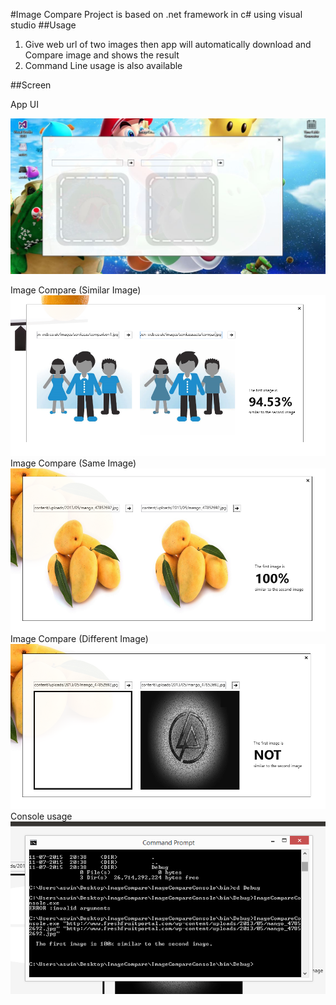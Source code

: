 #Image Compare
Project is based on .net framework in c# using visual studio
##Usage
 1. Give web url of two images then app will automatically download and Compare image and shows the result
 2. Command Line usage is also available

##Screen

App UI

![App UI](https://raw.githubusercontent.com/saleeh93/startupbox-image-compare/master/screens/1-ui-compressed.jpg)

Image
Compare (Similar Image)
![Similar Image](https://raw.githubusercontent.com/saleeh93/startupbox-image-compare/master/screens/2-similar.PNG)
Image
Compare (Same Image)
![Same Image](https://raw.githubusercontent.com/saleeh93/startupbox-image-compare/master/screens/4.PNG)
Image
Compare (Different Image)
![Different Image)](https://raw.githubusercontent.com/saleeh93/startupbox-image-compare/master/screens/3-different.PNG)
Console usage
![Console usage](https://raw.githubusercontent.com/saleeh93/startupbox-image-compare/master/screens/console.PNG)
